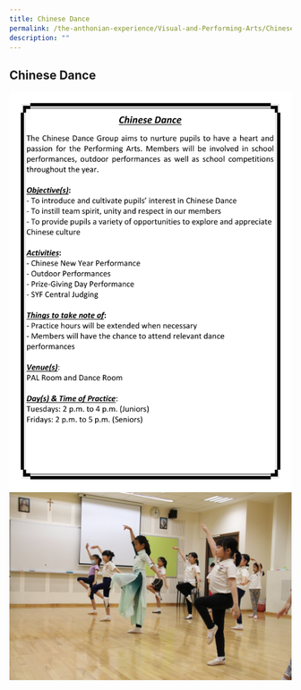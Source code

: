 ```yaml
---
title: Chinese Dance
permalink: /the-anthonian-experience/Visual-and-Performing-Arts/Chinese-Dance/
description: ""
---
```

## Chinese Dance

![](/images/CCA%202023_Sep/cca-07.png)
![](/images/chinese%20dance01.jpg)